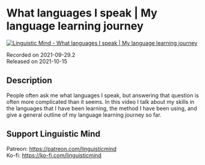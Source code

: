 # What languages I speak | My language learning journey
 
[![Linguistic Mind - What languages I speak | My language learning journey](https://img.youtube.com/vi/pcHiaq_XBmE/0.jpg)](https://www.youtube.com/watch?v=pcHiaq_XBmE)
 
Recorded on 2021-09-29.2<br>
Released on 2021-10-15
 
## Description
 
People often ask me what languages I speak, but answering that question is often more complicated than it seems. In this video I talk about my skills in the languages that I have been learning, the method I have been using, and give a general outline of my language learning journey so far. 
 
## Support Linguistic Mind
 
Patreon: https://patreon.com/linguisticmind<br>
Ko-fi: https://ko-fi.com/linguisticmind
